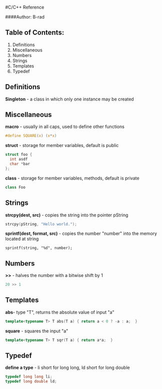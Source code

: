 #C/C++ Reference

####Author: B-rad

Table of Contents:
-------------------------------------------------------------------------------
1. Definitions
2. Miscellaneous
3. Numbers
4. Strings
5. Templates
6. Typedef

Definitions
-------------------------------------------------------------------------------

**Singleton** - a class in which only one instance may be created

Miscellaneous
-------------------------------------------------------------------------------

**macro** - usually in all caps, used to define other functions

```c
#define SQUARE(x) (x*x)
```

**struct** - storage for member variables, default is public

```c
struct foo {
  int asdf
  char *bar
};
```

**class** -  storage for member variables, methods, default is private

```c++
class Foo
```

Strings
-------------------------------------------------------------------------------

**strcpy(dest, src)** - copies the string into the pointer pString

```c++
strcpy(pString, "Hello world."); 
```

**sprintf(dest, format, src)** - copies the number "number" into the memory located at string

```c+
sprintf(string, "%d", number); 
```

Numbers
-------------------------------------------------------------------------------

**>>** - halves the number with a bitwise shift by 1

```c++
20 >> 1
```

Templates
-------------------------------------------------------------------------------

**abs**- type "T", returns the absolute value of input "a"

```c++
template<typename T> T abs(T a) { return a < 0 ? -a : a;  }
```

**square** - squares the input "a"
```c++
template<typename T> T sqr(T a) { return a*a;  }
```

Typedef
-------------------------------------------------------------------------------

**define a type** - li short for long long, ld short for long double

```c++
typedef long long li;
typedef long double ld;
```
